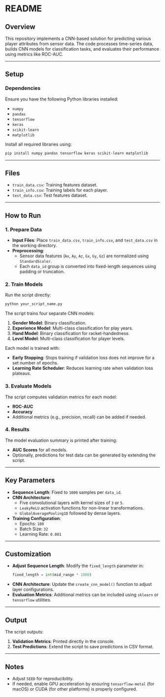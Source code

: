 # README

## **Overview**
This repository implements a CNN-based solution for predicting various player attributes from sensor data. The code processes time-series data, builds CNN models for classification tasks, and evaluates their performance using metrics like ROC-AUC.

---

## **Setup**

### **Dependencies**
Ensure you have the following Python libraries installed:
- `numpy`
- `pandas`
- `tensorflow`
- `keras`
- `scikit-learn`
- `matplotlib`

Install all required libraries using:
```bash
pip install numpy pandas tensorflow keras scikit-learn matplotlib
```

---

## **Files**
- `train_data.csv`: Training features dataset.
- `train_info.csv`: Training labels for each player.
- `test_data.csv`: Test features dataset.

---

## **How to Run**

### **1. Prepare Data**
- **Input Files**: Place `train_data.csv`, `train_info.csv`, and `test_data.csv` in the working directory.
- **Preprocessing**:
  - Sensor data features (`Ax`, `Ay`, `Az`, `Gx`, `Gy`, `Gz`) are normalized using `StandardScaler`.
  - Each `data_id` group is converted into fixed-length sequences using padding or truncation.

### **2. Train Models**
Run the script directly:
```bash
python your_script_name.py
```

The script trains four separate CNN models:
1. **Gender Model**: Binary classification.
2. **Experience Model**: Multi-class classification for play years.
3. **Hand Model**: Binary classification for racket-handedness.
4. **Level Model**: Multi-class classification for player levels.

Each model is trained with:
- **Early Stopping**: Stops training if validation loss does not improve for a set number of epochs.
- **Learning Rate Scheduler**: Reduces learning rate when validation loss plateaus.

### **3. Evaluate Models**
The script computes validation metrics for each model:
- **ROC-AUC**
- **Accuracy**
- Additional metrics (e.g., precision, recall) can be added if needed.

### **4. Results**
The model evaluation summary is printed after training:
- **AUC Scores** for all models.
- Optionally, predictions for test data can be generated by extending the script.

---

## **Key Parameters**
- **Sequence Length**: Fixed to `1000` samples per `data_id`.
- **CNN Architecture**:
  - Five convolutional layers with kernel sizes of `3` or `5`.
  - `LeakyReLU` activation functions for non-linear transformations.
  - `GlobalAveragePooling1D` followed by dense layers.
- **Training Configuration**:
  - Epochs: `100`
  - Batch Size: `32`
  - Learning Rate: `0.001`

---

## **Customization**
- **Adjust Sequence Length**:
  Modify the `fixed_length` parameter in:
  ```python
  fixed_length = int(mid_range * 1000)
  ```
- **CNN Architecture**:
  Update the `create_cnn_model()` function to adjust layer configurations.
- **Evaluation Metrics**:
  Additional metrics can be included using `sklearn` or `tensorflow` utilities.

---

## **Output**
The script outputs:
1. **Validation Metrics**: Printed directly in the console.
2. **Test Predictions**: Extend the script to save predictions in CSV format.

---

## **Notes**
- Adjust `SEED` for reproducibility.
- If needed, enable GPU acceleration by ensuring `tensorflow-metal` (for macOS) or CUDA (for other platforms) is properly configured.
